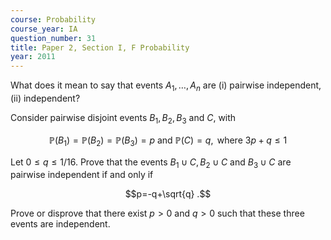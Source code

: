```yaml
---
course: Probability
course_year: IA
question_number: 31
title: Paper 2, Section I, F Probability
year: 2011
---
```




What does it mean to say that events $A_{1}, \ldots, A_{n}$ are (i) pairwise independent, (ii) independent?

Consider pairwise disjoint events $B_{1}, B_{2}, B_{3}$ and $C$, with

$$\mathbb{P}\left(B_{1}\right)=\mathbb{P}\left(B_{2}\right)=\mathbb{P}\left(B_{3}\right)=p \text { and } \mathbb{P}(C)=q, \text { where } 3 p+q \leqslant 1$$

Let $0 \leqslant q \leqslant 1 / 16$. Prove that the events $B_{1} \cup C, B_{2} \cup C$ and $B_{3} \cup C$ are pairwise independent if and only if

$$p=-q+\sqrt{q} .$$

Prove or disprove that there exist $p>0$ and $q>0$ such that these three events are independent.